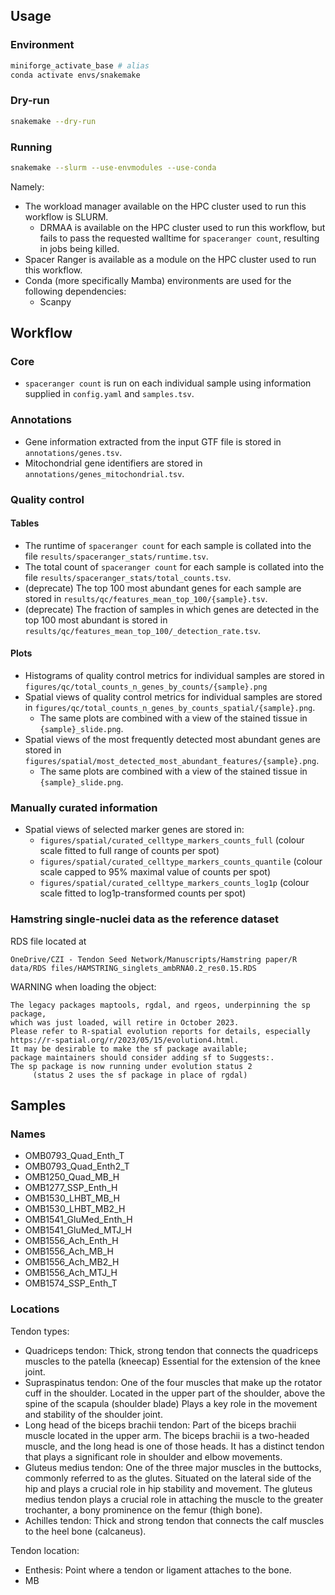 ## Usage

### Environment

```bash
miniforge_activate_base # alias
conda activate envs/snakemake
```

### Dry-run

```bash
snakemake --dry-run
```

### Running

```bash
snakemake --slurm --use-envmodules --use-conda
```

Namely:

- The workload manager available on the HPC cluster used to run this workflow is SLURM.
  - DRMAA is available on the HPC cluster used to run this workflow,
    but fails to pass the requested walltime for `spaceranger count`,
    resulting in jobs being killed.
- Spacer Ranger is available as a module on the HPC cluster used to run this workflow.
- Conda (more specifically Mamba) environments are used for the following dependencies:
  - Scanpy

## Workflow

### Core

- `spaceranger count` is run on each individual sample using information supplied in `config.yaml` and `samples.tsv`.

### Annotations

- Gene information extracted from the input GTF file is stored in `annotations/genes.tsv`.
- Mitochondrial gene identifiers are stored in `annotations/genes_mitochondrial.tsv`.

### Quality control

#### Tables

- The runtime of `spaceranger count` for each sample is collated into the file `results/spaceranger_stats/runtime.tsv`.
- The total count of `spaceranger count` for each sample is collated into the file `results/spaceranger_stats/total_counts.tsv`.
- (deprecate) The top 100 most abundant genes for each sample are stored in `results/qc/features_mean_top_100/{sample}.tsv`.
- (deprecate) The fraction of samples in which genes are detected in the top 100 most abundant is stored in `results/qc/features_mean_top_100/_detection_rate.tsv`.

#### Plots

- Histograms of quality control metrics for individual samples are stored in `figures/qc/total_counts_n_genes_by_counts/{sample}.png`
- Spatial views of quality control metrics for individual samples are stored in `figures/qc/total_counts_n_genes_by_counts_spatial/{sample}.png`.
  + The same plots are combined with a view of the stained tissue in `{sample}_slide.png`.
- Spatial views of the most frequently detected most abundant genes are stored in `figures/spatial/most_detected_most_abundant_features/{sample}.png`.
  + The same plots are combined with a view of the stained tissue in `{sample}_slide.png`.

### Manually curated information

- Spatial views of selected marker genes are stored in:
  - `figures/spatial/curated_celltype_markers_counts_full` (colour scale fitted to full range of counts per spot)
  - `figures/spatial/curated_celltype_markers_counts_quantile` (colour scale capped to 95% maximal value of counts per spot)
  - `figures/spatial/curated_celltype_markers_counts_log1p` (colour scale fitted to log1p-transformed counts per spot)

### Hamstring single-nuclei data as the reference dataset

RDS file located at

```
OneDrive/CZI - Tendon Seed Network/Manuscripts/Hamstring paper/R data/RDS files/HAMSTRING_singlets_ambRNA0.2_res0.15.RDS
```

WARNING when loading the object:

```
The legacy packages maptools, rgdal, and rgeos, underpinning the sp package,
which was just loaded, will retire in October 2023.
Please refer to R-spatial evolution reports for details, especially
https://r-spatial.org/r/2023/05/15/evolution4.html.
It may be desirable to make the sf package available;
package maintainers should consider adding sf to Suggests:.
The sp package is now running under evolution status 2
     (status 2 uses the sf package in place of rgdal)
```

## Samples

### Names

- OMB0793_Quad_Enth_T
- OMB0793_Quad_Enth2_T
- OMB1250_Quad_MB_H
- OMB1277_SSP_Enth_H
- OMB1530_LHBT_MB_H
- OMB1530_LHBT_MB2_H
- OMB1541_GluMed_Enth_H
- OMB1541_GluMed_MTJ_H
- OMB1556_Ach_Enth_H
- OMB1556_Ach_MB_H
- OMB1556_Ach_MB2_H
- OMB1556_Ach_MTJ_H
- OMB1574_SSP_Enth_T

### Locations

Tendon types:

- Quadriceps tendon:
  Thick, strong tendon that connects the quadriceps muscles to the patella (kneecap)
  Essential for the extension of the knee joint.
- Supraspinatus tendon:
  One of the four muscles that make up the rotator cuff in the shoulder.
  Located in the upper part of the shoulder, above the spine of the scapula (shoulder blade)
  Plays a key role in the movement and stability of the shoulder joint.
- Long head of the biceps brachii tendon:
  Part of the biceps brachii muscle located in the upper arm.
  The biceps brachii is a two-headed muscle, and the long head is one of those heads.
  It has a distinct tendon that plays a significant role in shoulder and elbow movements.
- Gluteus medius tendon:
  One of the three major muscles in the buttocks, commonly referred to as the glutes.
  Situated on the lateral side of the hip and plays a crucial role in hip stability and movement.
  The gluteus medius tendon plays a crucial role in attaching the muscle to the greater trochanter, a bony prominence on the femur (thigh bone).
- Achilles tendon:
  Thick and strong tendon that connects the calf muscles to the heel bone (calcaneus).

Tendon location:

- Enthesis:
  Point where a tendon or ligament attaches to the bone.
- MB
